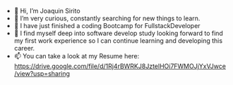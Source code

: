 - 👋 Hi, I’m Joaquin Sirito
- 👀 I’m very curious, constantly searching for new things to learn.
- 🌱 I have just finished a coding Bootcamp for FullstackDeveloper
- 💞️ I find myself deep into software develop study looking forward to find my first work experience so I can continue learning and developing this career.
- 📫 You can take a look at my Resume here: https://drive.google.com/file/d/1Rj4rBWRKJ8JztelHOi7FWMOJjYxVJwce/view?usp=sharing

<!---
Jsirito/Jsirito is a ✨ special ✨ repository because its `README.md` (this file) appears on your GitHub profile.
You can click the Preview link to take a look at your changes.
--->

